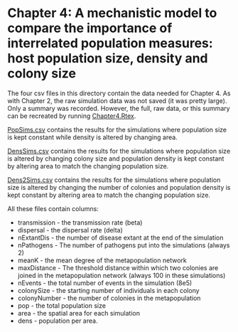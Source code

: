 Chapter 4: A mechanistic model to compare the importance of interrelated population measures: host population size, density and colony size
===================================================================================================================================================================

The four csv files in this directory contain the data needed for Chapter 4.
As with Chapter 2, the raw simulation data was not saved (it was pretty large). 
Only a summary was recorded.
However, the full, raw data, or this summary can be recreated by running [Chapter4.Rtex](../../Chapter4.Rtex).

[PopSims.csv](PopSims.csv) contains the results for the simulations where population size is kept constant while density is altered by changing area.

[DensSims.csv](DensSims.csv) contains the results for the simulations where population size is altered by changing colony size and population density is kept constant by altering area to match the changing population size.


[Dens2Sims.csv](Dens2Sims.csv) contains the results for the simulations where population size is altered by changing the number of colonies and population density is kept constant by altering area to match the changing population size.




All these files contain columns:
* transmission - the transmission rate (beta)
* dispersal - the dispersal rate (delta)
* nExtantDis - the number of disease extant at the end of the simulation
* nPathogens - The number of pathogens put into the simulations (always 2)
* meanK - the mean degree of the metapopulation network
* maxDistance - The threshold distance within which two colonies are joined in the metapopulation network (always 100 in these simulations)
* nEvents - the total number of events in the simulation (8e5)
* colonySize - the starting number of individuals in each colony
* colonyNumber - the number of colonies in the metapopulation
* pop - the total population size
* area - the spatial area for each simulation
* dens - population per area.

